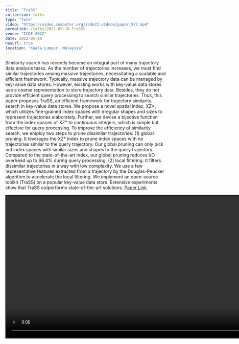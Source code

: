 ```yaml
---
title: "TraSS"
collection: talks
type: "Talk"
video: "https://video.computer.org/icde22-videos/paper_577.mp4"
permalink: /talks/2022-05-10-TraSSS
venue: "ICDE 2022"
date: 2022-05-10
hasurl: true
location: "Kuala Lumpur, Malaysia"
---
```


Similarity search has recently become an integral part of many trajectory data analysis tasks. As the number of trajectories increases, we must find similar trajectories among massive trajectories, necessitating a scalable and efficient framework. Typically, massive trajectory data can be managed by key-value data stores. However, existing works with key-value data stores use a coarse representation to store trajectory data. Besides, they do not provide efficient query processing to search similar trajectories. Thus, this paper proposes TraSS, an efficient framework for trajectory similarity search in key-value data stores. We propose a novel spatial index, XZ*, which utilizes fine-grained index spaces with irregular shapes and sizes to represent trajectories elaborately. Further, we devise a bijective function from the index spaces of XZ* to continuous integers, which is simple but effective for query processing. To improve the efficiency of similarity search, we employ two steps to prune dissimilar trajectories: (1) global pruning. It leverages the XZ* index to prune index spaces with no trajectories similar to the query trajectory. Our global pruning can only pick out index spaces with similar sizes and shapes to the query trajectory. Compared to the state-of-the-art index, our global pruning reduces I/O overhead up to 66.4% during query processing; (2) local filtering. It filters dissimilar trajectories in a way with low complexity. We use a few representative features extracted from a trajectory by the Douglas-Peucker algorithm to accelerate the local filtering. We implement an open-source toolkit (TraSS) on a popular key-value data store. Extensive experiments show that TraSS outperforms state-of-the-art solutions. [Paper Link](https://huajunge.github.io/academicpages/files/ICDE_2021_XZ_cr_yl.pdf)

<video  controls="controls" src="https://video.computer.org/icde22-videos/paper_577.mp4" width="888" style="border-style:solid"></video>